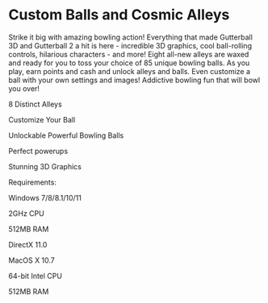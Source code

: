 # Custom Balls and Cosmic Alleys
Strike it big with amazing bowling action! Everything that made Gutterball 3D and Gutterball 2 a hit is here - incredible 3D graphics, cool ball-rolling controls, hilarious characters - and more! Eight all-new alleys are waxed and ready for you to toss your choice of 85 unique bowling balls. As you play, earn points and cash and unlock alleys and balls. Even customize a ball with your own settings and images! Addictive bowling fun that will bowl you over!

8 Distinct Alleys

Customize Your Ball

Unlockable Powerful Bowling Balls

Perfect powerups

Stunning 3D Graphics

Requirements:

Windows 7/8/8.1/10/11

2GHz CPU

512MB RAM

DirectX 11.0


MacOS X 10.7

64-bit Intel CPU

512MB RAM
